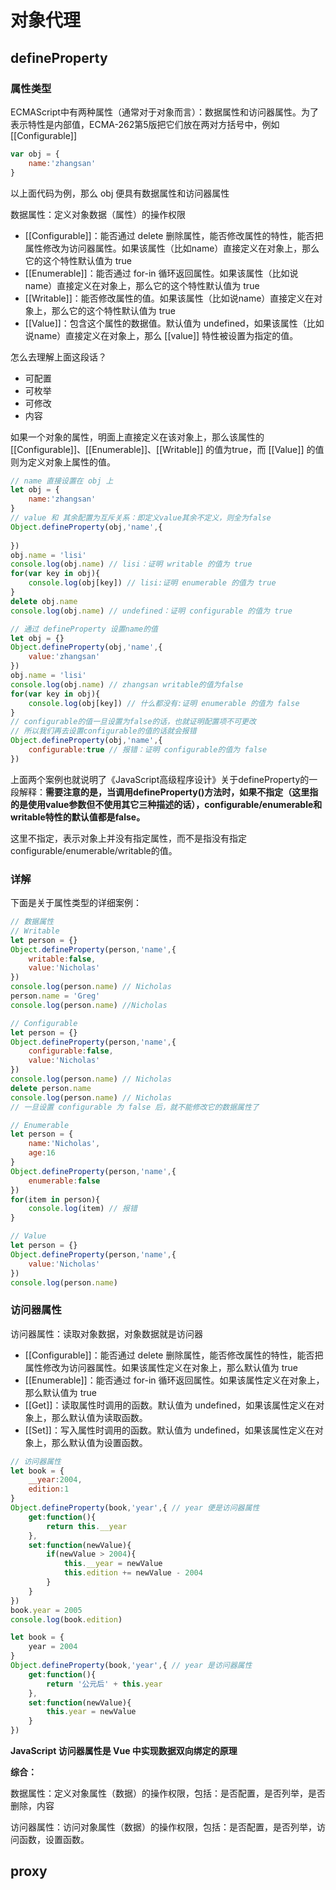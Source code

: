 # 对象代理

## defineProperty

### 属性类型

ECMAScript中有两种属性（通常对于对象而言）：数据属性和访问器属性。为了表示特性是内部值，ECMA-262第5版把它们放在两对方括号中，例如 [[Configurable]]

```javascript
var obj = {
    name:'zhangsan'
}
```

以上面代码为例，那么 obj 便具有数据属性和访问器属性

数据属性：定义对象数据（属性）的操作权限

- [[Configurable]]：能否通过 delete 删除属性，能否修改属性的特性，能否把属性修改为访问器属性。如果该属性（比如name）直接定义在对象上，那么它的这个特性默认值为 true
- [[Enumerable]]：能否通过 for-in 循环返回属性。如果该属性（比如说name）直接定义在对象上，那么它的这个特性默认值为 true
- [[Writable]]：能否修改属性的值。如果该属性（比如说name）直接定义在对象上，那么它的这个特性默认值为 true
- [[Value]]：包含这个属性的数据值。默认值为 undefined，如果该属性（比如说name）直接定义在对象上，那么 [[value]] 特性被设置为指定的值。

怎么去理解上面这段话？

- 可配置
- 可枚举
- 可修改
- 内容

如果一个对象的属性，明面上直接定义在该对象上，那么该属性的[[Configurable]]、[[Enumerable]]、[[Writable]] 的值为true，而 [[Value]] 的值则为定义对象上属性的值。

```javascript
// name 直接设置在 obj 上
let obj = {
    name:'zhangsan'
}
// value 和 其余配置为互斥关系：即定义value其余不定义，则全为false
Object.defineProperty(obj,'name',{
    
})
obj.name = 'lisi'
console.log(obj.name) // lisi：证明 writable 的值为 true
for(var key in obj){
    console.log(obj[key]) // lisi:证明 enumerable 的值为 true
}
delete obj.name
console.log(obj.name) // undefined：证明 configurable 的值为 true
```

```javascript
// 通过 defineProperty 设置name的值
let obj = {}
Object.defineProperty(obj,'name',{
    value:'zhangsan'
})
obj.name = 'lisi'
console.log(obj.name) // zhangsan writable的值为false
for(var key in obj){
    console.log(obj[key]) // 什么都没有:证明 enumerable 的值为 false
}
// configurable的值一旦设置为false的话，也就证明配置项不可更改
// 所以我们再去设置configurable的值的话就会报错
Object.defineProperty(obj,'name',{
    configurable:true // 报错：证明 configurable的值为 false
})
```



上面两个案例也就说明了《JavaScript高级程序设计》关于defineProperty的一段解释：**需要注意的是，当调用defineProperty()方法时，如果不指定（这里指的是使用value参数但不使用其它三种描述的话），configurable/enumerable和writable特性的默认值都是false。**

这里不指定，表示对象上并没有指定属性，而不是指没有指定configurable/enumerable/writable的值。

### 详解

下面是关于属性类型的详细案例：

```javascript
// 数据属性
// Writable
let person = {}
Object.defineProperty(person,'name',{
    writable:false,
    value:'Nicholas'
})
console.log(person.name) // Nicholas
person.name = 'Greg'
console.log(person.name) //Nicholas
```

```javascript
// Configurable
let person = {}
Object.defineProperty(person,'name',{
    configurable:false,
    value:'Nicholas'
})
console.log(person.name) // Nicholas
delete person.name
console.log(person.name) // Nicholas
// 一旦设置 configurable 为 false 后，就不能修改它的数据属性了
```

```javascript
// Enumerable
let person = {
    name:'Nicholas',
    age:16
}
Object.defineProperty(person,'name',{
    enumerable:false
})
for(item in person){
    console.log(item) // 报错
}
```

```javascript
// Value
let person = {}
Object.defineProperty(person,'name',{
    value:'Nicholas'
})
console.log(person.name)
```

### 访问器属性

访问器属性：读取对象数据，对象数据就是访问器

- [[Configurable]]：能否通过 delete 删除属性，能否修改属性的特性，能否把属性修改为访问器属性。如果该属性定义在对象上，那么默认值为 true
- [[Enumerable]]：能否通过 for-in 循环返回属性。如果该属性定义在对象上，那么默认值为 true
- [[Get]]：读取属性时调用的函数。默认值为 undefined，如果该属性定义在对象上，那么默认值为读取函数。
- [[Set]]：写入属性时调用的函数。默认值为 undefined，如果该属性定义在对象上，那么默认值为设置函数。

```javascript
// 访问器属性
let book = {
    __year:2004,
    edition:1
}
Object.defineProperty(book,'year',{ // year 便是访问器属性
    get:function(){
        return this.__year
    },
    set:function(newValue){
        if(newValue > 2004){
            this.__year = newValue
            this.edition += newValue - 2004
        }
    }
})
book.year = 2005
console.log(book.edition)
```

```javascript
let book = {
    year = 2004
}
Object.defineProperty(book,'year',{ // year 是访问器属性
    get:function(){
        return '公元后' + this.year
    },
    set:function(newValue){
        this.year = newValue
    }
})
```

**JavaScript 访问器属性是 Vue 中实现数据双向绑定的原理**

**综合：**

数据属性：定义对象属性（数据）的操作权限，包括：是否配置，是否列举，是否删除，内容

访问器属性：访问对象属性（数据）的操作权限，包括：是否配置，是否列举，访问函数，设置函数。

## proxy

